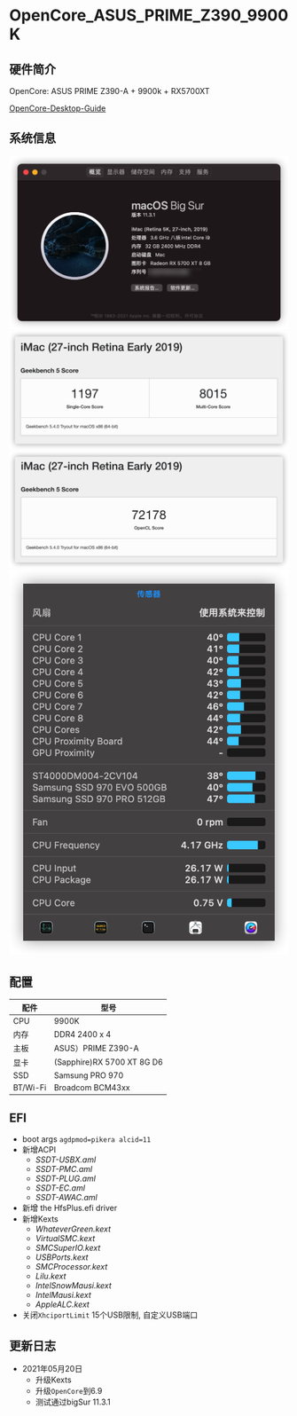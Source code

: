 # OpenCore_ASUS_PRIME_Z390_9900K

## 硬件简介
OpenCore: ASUS PRIME Z390-A + 9900k + RX5700XT

[OpenCore-Desktop-Guide](https://dortania.github.io/OpenCore-Install-Guide/config.plist/coffee-lake.html)

## 系统信息

![system-info.png](./images/system-info.png)
![geekbench-cpu.png](./images/geekbench-cpu.png)
![geekbench-gpu.png](./images/geekbench-gpu.png)
![fans.png](./images/fans.png)

## **配置**

|  配件  | 型号  | 
|  ---- | ---- | 
|  CPU  | 9900K | 
|  内存  | DDR4 2400 x 4 | 
|  主板  | ASUS）PRIME Z390-A  | 
|  显卡  | (Sapphire)RX 5700 XT 8G D6 |
|  SSD  | Samsung PRO 970 |
|  BT/Wi-Fi  | Broadcom BCM43xx | 


## **EFI**

* boot args `agdpmod=pikera alcid=11`
* 新增ACPI
    - *SSDT-USBX.aml* 
    - *SSDT-PMC.aml*
    - *SSDT-PLUG.aml*
    - *SSDT-EC.aml*
    - *SSDT-AWAC.aml*
* 新增 the HfsPlus.efi driver
* 新增Kexts
    - *WhateverGreen.kext*
    - *VirtualSMC.kext*
    - *SMCSuperIO.kext*
    - *USBPorts.kext*
    - *SMCProcessor.kext*
    - *Lilu.kext*
    - *IntelSnowMausi.kext*
    - *IntelMausi.kext*
    - *AppleALC.kext*
* 关闭`XhciportLimit` 15个USB限制, 自定义USB端口


## **更新日志**
- 2021年05月20日
    - 升级Kexts
    - 升级`OpenCore`到6.9
    - 测试通过bigSur 11.3.1
